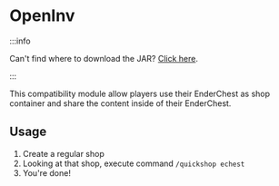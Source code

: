 # OpenInv

:::info

Can't find where to download the JAR? [Click here](../faq/where-addons-compacts-at.md).

:::

This compatibility module allow players use their EnderChest as shop container and share the content inside of their EnderChest.

## Usage

1. Create a regular shop
2. Looking at that shop, execute command `/quickshop echest`
3. You're done!
